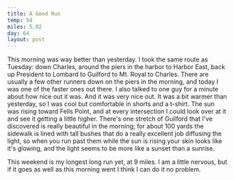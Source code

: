 ```yaml
---
title: A Good Run
temp: 54
miles: 5.02
day: 64
layout: post
---
```

This morning was way better than yesterday. I took the same route as Tuesday: down Charles, around the piers in the harbor to Harbor East, back up President to Lombard to Guilford to Mt. Royal to Charles. There are usually a few other runners down on the piers in the morning, and today I was one of the faster ones out there. I also talked to one guy for a minute about how nice out it was. And it was very nice out. It was a bit warmer than yesterday, so I was cool but comfortable in shorts and a t-shirt. The sun was rising toward Fells Point, and at every intersection I could look over at it and see it getting a little higher. There's one stretch of Guilford that I've discovered is really beautiful in the morning; for about 100 yards the sidewalk is lined with tall bushes that do a really excellent job diffusing the light, so when you run past them while the sun is rising your skin looks like it's glowing, and the light seems to be more like a sunset than a sunrise.

This weekend is my longest long run yet, at 9 miles. I am a little nervous, but if it goes as well as this morning went I think I can do it no problem.